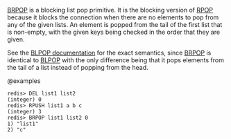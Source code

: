 [BRPOP](/commands/brpop) is a blocking list pop primitive.
It is the blocking version of [RPOP](/commands/rpop) because it blocks the connection when there
are no elements to pop from any of the given lists.
An element is popped from the tail of the first list that is non-empty, with the
given keys being checked in the order that they are given.

See the [BLPOP documentation][cb] for the exact semantics, since [BRPOP](/commands/brpop) is
identical to [BLPOP](/commands/blpop) with the only difference being that it pops elements from
the tail of a list instead of popping from the head.

[cb]: /commands/blpop

@examples

```
redis> DEL list1 list2
(integer) 0
redis> RPUSH list1 a b c
(integer) 3
redis> BRPOP list1 list2 0
1) "list1"
2) "c"
```

